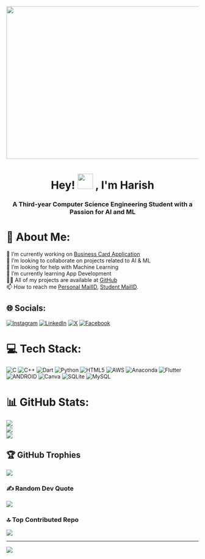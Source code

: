 <img src="https://media.giphy.com/media/v1.Y2lkPTc5MGI3NjExY2Y0ZTFwMmk4cmh4dzZ1Njg2bXNtenNmaTExaGJvdWoyczl5YjdidiZlcD12MV9pbnRlcm5hbF9naWZfYnlfaWQmY3Q9Zw/qgQUggAC3Pfv687qPC/giphy.gif" width="1200" height="400"  />

<h1 align="center">Hey! <img src="https://c.tenor.com/4kIHjPaMiDoAAAAi/the-blobs-live-on-waving.gif" height="40" width="40" /> , I'm Harish</h1>

<h3 align="center">A Third-year Computer Science Engineering Student with a Passion for AI and ML </h3>


# 💫 About Me:
🔭 I’m currently working on [Business Card Application](https://github.com/harishngt/Business-Card-App)<br>👯 I’m looking to collaborate on projects related to AI & ML<br>🤝 I’m looking for help with Machine Learning<br>🌱 I’m currently learning App Development<br>👨‍💻 All of my projects are available at [GitHub](https://github.com/harishngt)<br>📫 How to reach me [Personal MailID](hk21062004@gmail.com), [Student MailID](gg9603@srmist.edu.in).


## 🌐 Socials:
[![Instagram](https://img.shields.io/badge/Instagram-%23E4405F.svg?logo=Instagram&logoColor=white)](https://instagram.com/lesyeuxdeharish) [![LinkedIn](https://img.shields.io/badge/LinkedIn-%2300C4CC.svg?logo=linkedin&logoColor=white)](https://linkedin.com/in/harish-ganesan) [![X](https://img.shields.io/badge/-%23000000.svg?logo=x&logoColor=white)](https://twitter.com/itsmeharish2106) [![Facebook](https://img.shields.io/badge/Facebook-%230077B5.svg?logo=facebook&logoColor=white)](https://www.facebook.com/profile.php?id=100073110053554)

# 💻 Tech Stack:
![C](https://img.shields.io/badge/c-%2300599C.svg?style=for-the-badge&logo=c&logoColor=white) ![C++](https://img.shields.io/badge/c++-%2300599C.svg?style=for-the-badge&logo=c%2B%2B&logoColor=white) ![Dart](https://img.shields.io/badge/dart-%230175C2.svg?style=for-the-badge&logo=dart&logoColor=white) ![Python](https://img.shields.io/badge/python-3670A0?style=for-the-badge&logo=python&logoColor=ffdd54) ![HTML5](https://img.shields.io/badge/html5-%23E34F26.svg?style=for-the-badge&logo=html5&logoColor=white) ![AWS](https://img.shields.io/badge/AWS-%23FF9900.svg?style=for-the-badge&logo=amazon-aws&logoColor=white) ![Anaconda](https://img.shields.io/badge/Anaconda-%2344A833.svg?style=for-the-badge&logo=anaconda&logoColor=white) 
![Flutter](https://img.shields.io/badge/Flutter-%2302569B.svg?style=for-the-badge&logo=Flutter&logoColor=white)
![ANDROID](https://img.shields.io/badge/android-%2320232a.svg?style=for-the-badge&logo=android&logoColor=%a4c639) ![Canva](https://img.shields.io/badge/Canva-%2300C4CC.svg?style=for-the-badge&logo=Canva&logoColor=white)
![SQLite](https://img.shields.io/badge/sqlite-%2307405e.svg?style=for-the-badge&logo=sqlite&logoColor=white) ![MySQL](https://img.shields.io/badge/mysql-%2300f.svg?style=for-the-badge&logo=mysql&logoColor=white)

# 📊 GitHub Stats:
![](https://github-readme-stats.vercel.app/api?username=harishngt&theme=dark&hide_border=false&include_all_commits=false&count_private=false)<br/>
![](https://github-readme-streak-stats.herokuapp.com/?user=harishngt&theme=dark&hide_border=false)<br/>
![](https://github-readme-stats.vercel.app/api/top-langs/?username=harishngt&theme=dark&hide_border=false&include_all_commits=false&count_private=false&layout=compact)

## 🏆 GitHub Trophies
![](https://github-profile-trophy.vercel.app/?username=harishngt&theme=algolia&no-frame=false&no-bg=true&margin-w=4)

### ✍️ Random Dev Quote
![](https://quotes-github-readme.vercel.app/api?type=horizontal&theme=radical)

### 🔝 Top Contributed Repo
![](https://github-contributor-stats.vercel.app/api?username=harishngt&limit=5&theme=dark&combine_all_yearly_contributions=true)


---
[![](https://visitcount.itsvg.in/api?id=harishngt&icon=0&color=10)](https://visitcount.itsvg.in)
